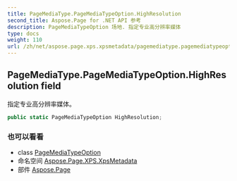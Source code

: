 ```yaml
---
title: PageMediaType.PageMediaTypeOption.HighResolution
second_title: Aspose.Page for .NET API 参考
description: PageMediaTypeOption 场地. 指定专业高分辨率媒体
type: docs
weight: 110
url: /zh/net/aspose.page.xps.xpsmetadata/pagemediatype.pagemediatypeoption/highresolution/
---
```

## PageMediaType.PageMediaTypeOption.HighResolution field

指定专业高分辨率媒体。

```csharp
public static PageMediaTypeOption HighResolution;
```

### 也可以看看

* class [PageMediaTypeOption](../)
* 命名空间 [Aspose.Page.XPS.XpsMetadata](../../pagemediatype.pagemediatypeoption/)
* 部件 [Aspose.Page](../../../)


